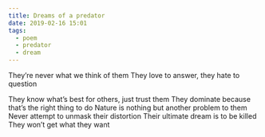 ```yaml
---
title: Dreams of a predator
date: 2019-02-16 15:01
tags:
  - poem
  - predator
  - dream
---
```


They’re never what we think of them
They love to answer, they hate to question
<!-- more -->
They know what’s best for others, just trust them
They dominate because that’s the right thing to do
Nature is nothing but another problem to them
Never attempt to unmask their distortion
Their ultimate dream is to be killed
They won’t get what they want
